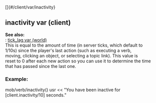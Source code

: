 []{#/client/var/inactivity}    
## inactivity var (client)    
**See also:**    
:   [tick_lag var (world)](/ref/world/var/tick_lag/tick_lag.md)    
This is equal to the amount of time (in server ticks, which default to    
1/10s) since the player\'s last action (such as executing a verb,    
moving, clicking an object, or selecting a topic link). This value is    
reset to 0 after each new action so you can use it to determine the time    
that has passed since the last one.    
### Example:    
mob/verb/inactivity() usr \<\< \"You have been inactive for    
\[client.inactivity/10\] seconds.\"  